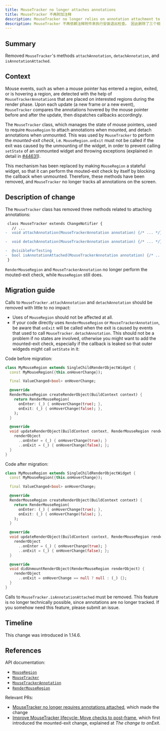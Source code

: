 ```yaml
---
title: MouseTracker no longer attaches annotations
title: MouseTracker 不再附加注释
description: MouseTracker no longer relies on annotation attachment to perform the mounted-exit check. Therefore, all three related methods are removed.
description: MouseTracker 不再依赖注释附件来执行安装退出检查。 因此删除了三个相关方法。
---
```


## Summary

Removed `MouseTracker`'s methods `attachAnnotation`, `detachAnnotation`, and
`isAnnotationAttached`.

## Context

Mouse events, such as when a mouse pointer has entered a region, exited, or
is hovering a region, are detected with the help of
`MouseTrackerAnnotation`s that are placed on interested regions during the
render phase. Upon each update (a new frame or a new event), `MouseTracker`
compares the annotations hovered by the mouse pointer before and after the
update, then dispatches callbacks accordingly.

The `MouseTracker` class, which manages the state of mouse pointers, used to
require `MouseRegion` to attach annotations when mounted, and detach
annotations when unmounted. This was used by `MouseTracker` to perform the
_mounted-exit check_, i.e. `MouseRegion.onExit` must not be called if
the exit was caused by the unmounting of the widget, in order to prevent
calling `setState` of an unmounted widget and throwing exceptions (explained
in detail in [#44631](https://github.com/flutter/flutter/pull/44631)).

This mechanism has been replaced by making `MouseRegion` a stateful widget,
so that it can perform the mouted-exit check by itself by blocking the
callback when unmounted. Therefore, these methods have been removed, and
`MouseTracker` no longer tracks all annotations on the screen.


## Description of change

The `MouseTracker` class has removed three methods related to attaching annotations:

```diff
 class MouseTracker extends ChangeNotifier {
   // ...
-  void attachAnnotation(MouseTrackerAnnotation annotation) {/* ... */}

-  void detachAnnotation(MouseTrackerAnnotation annotation) {/* ... */}

-  @visibleForTesting
-  bool isAnnotationAttached(MouseTrackerAnnotation annotation) {/* ... */}
 }
```

`RenderMouseRegion` and `MouseTrackerAnnotation` no longer perform the
mouted-exit check, while `MouseRegion` still does.

## Migration guide

Calls to `MouseTracker.attachAnnotation` and `detachAnnotation` should be removed
with little to no impact:
- Uses of `MouseRegion` should not be affected at all.
- If your code directly uses `RenderMouseRegion` or `MouseTrackerAnnotation`, be
aware that `onExit` will be called when the exit is caused by events that used
to call `MouseTracker.detachAnnotation`. This should not be a problem if no
states are involved, otherwise you might want to add the mounted-exit check,
especially if the callback is leaked so that outer widgeds might call
`setState` in it:

Code before migration:

```dart
class MyMouseRegion extends SingleChildRenderObjectWidget {
  const MyMouseRegion({this.onHoverChange});

  final ValueChanged<bool> onHoverChange;

  @override
  RenderMouseRegion createRenderObject(BuildContext context) {
    return RenderMouseRegion(
      onEnter: (_) { onHoverChange(true); },
      onExit: (_) { onHoverChange(false); },
    );
  }

  @override
  void updateRenderObject(BuildContext context, RenderMouseRegion renderObject) {
    renderObject
      ..onEnter = (_) { onHoverChange(true); }
      ..onExit = (_) { onHoverChange(false); };
  }
}
```

Code after migration:

```dart
class MyMouseRegion extends SingleChildRenderObjectWidget {
  const MyMouseRegion({this.onHoverChange});

  final ValueChanged<bool> onHoverChange;

  @override
  RenderMouseRegion createRenderObject(BuildContext context) {
    return RenderMouseRegion(
      onEnter: (_) { onHoverChange(true); },
      onExit: (_) { onHoverChange(false); },
    );
  }

  @override
  void updateRenderObject(BuildContext context, RenderMouseRegion renderObject) {
    renderObject
      ..onEnter = (_) { onHoverChange(true); }
      ..onExit = (_) { onHoverChange(false); };
  }

  @override
  void didUnmountRenderObject(RenderMouseRegion renderObject) {
    renderObject
      ..onExit = onHoverChange == null ? null : (_) {};
  }
}
```

Calls to `MouseTracker.isAnnotationAttached` must be removed. This feature
is no longer technically possible, since annotations are no longer tracked.
If you somehow need this feature, please submit an issue.

## Timeline

This change was introduced in 1.14.6.

## References

API documentation:
* [`MouseRegion`]
* [`MouseTracker`]
* [`MouseTrackerAnnotation`]
* [`RenderMouseRegion`]

Relevant PRs:
* [MouseTracker no longer requires annotations attached], which made the change
* [Improve MouseTracker lifecycle: Move checks to post-frame], which first introduced the mounted-exit change, explained at _The change to onExit_.

[`MouseRegion`]: {{site.api}}/flutter/widgets/MouseRegion-class.html
[`MouseTracker`]: {{site.api}}/flutter/gestures/MouseTracker-class.html
[`MouseTrackerAnnotation`]: {{site.api}}/flutter/gestures/MouseTrackerAnnotation-class.html
[`RenderMouseRegion`]: {{site.api}}/flutter/rendering/RenderMouseRegion-class.html
[Improve MouseTracker lifecycle: Move checks to post-frame]: {{site.github}}/flutter/flutter/issues/44631
[MouseTracker no longer requires annotations attached]: {{site.github}}/flutter/flutter/issues/48453
